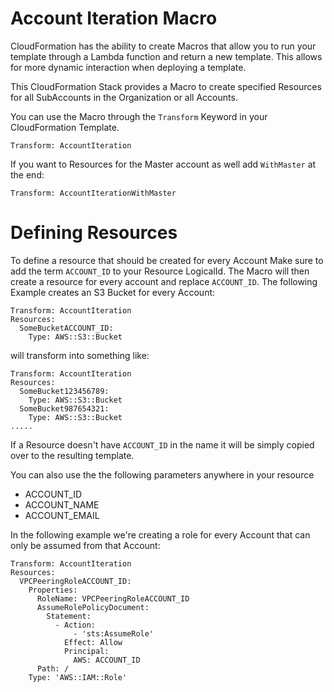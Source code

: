 # Account Iteration Macro

CloudFormation has the ability to create Macros that allow you to run your template
through a Lambda function and return a new template. This allows for more dynamic
interaction when deploying a template.

This CloudFormation Stack provides a Macro to create specified Resources for
all SubAccounts in the Organization or all Accounts.

You can use the Macro through the `Transform` Keyword in your CloudFormation Template.

```
Transform: AccountIteration
```

If you want to Resources for the Master account as well add `WithMaster` at the end:

```
Transform: AccountIterationWithMaster
```

# Defining Resources

To define a resource that should be created for every Account Make sure to add
the term `ACCOUNT_ID` to your Resource LogicalId. The Macro will then create
a resource for every account and replace `ACCOUNT_ID`. The following Example
creates an S3 Bucket for every Account:

```
Transform: AccountIteration
Resources:
  SomeBucketACCOUNT_ID:
    Type: AWS::S3::Bucket
```

will transform into something like:

```
Transform: AccountIteration
Resources:
  SomeBucket123456789:
    Type: AWS::S3::Bucket
  SomeBucket987654321:
    Type: AWS::S3::Bucket
.....
```

If a Resource doesn't have `ACCOUNT_ID` in the name it will be simply copied over
to the resulting template.

You can also use the the following parameters anywhere in your resource

* ACCOUNT_ID
* ACCOUNT_NAME
* ACCOUNT_EMAIL

In the following example we're creating a role for every Account that can
only be assumed from that Account:

```
Transform: AccountIteration
Resources:
  VPCPeeringRoleACCOUNT_ID:
    Properties:
      RoleName: VPCPeeringRoleACCOUNT_ID
      AssumeRolePolicyDocument:
        Statement:
          - Action:
              - 'sts:AssumeRole'
            Effect: Allow
            Principal:
              AWS: ACCOUNT_ID
      Path: /
    Type: 'AWS::IAM::Role'
```
